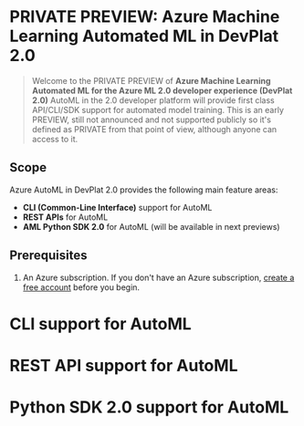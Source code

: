 # PRIVATE PREVIEW: Azure Machine Learning Automated ML in DevPlat 2.0 

> Welcome to the PRIVATE PREVIEW of **Azure Machine Learning Automated ML for the Azure ML 2.0 developer experience (DevPlat 2.0)**
> AutoML in the 2.0 developer platform will provide first class API/CLI/SDK support for automated model training.
> This is an early PREVIEW, still not announced and not supported publicly so it's defined as PRIVATE from that point of view, although anyone can access to it. 

## Scope

Azure AutoML in DevPlat 2.0 provides the following main feature areas:

- **CLI (Common-Line Interface)** support for AutoML
- **REST APIs** for AutoML
- **AML Python SDK 2.0** for AutoML (will be available in next previews)

## Prerequisites

1. An Azure subscription. If you don't have an Azure subscription, [create a free account](https://aka.ms/AMLFree) before you begin.


# CLI support for AutoML

# REST API support for AutoML

# Python SDK 2.0 support for AutoML
